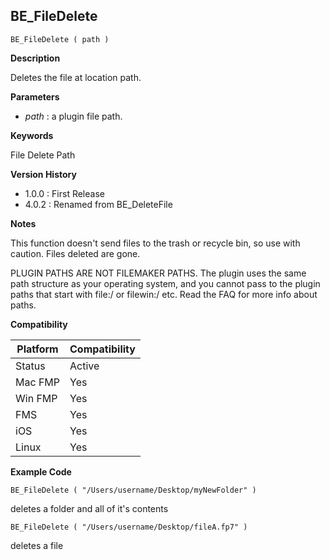 ## BE_FileDelete

    BE_FileDelete ( path )

**Description**  

Deletes the file at location path. 

**Parameters**

* *path* : a plugin file path.

**Keywords**  

File Delete Path

**Version History**

* 1.0.0 : First Release
* 4.0.2 : Renamed from BE_DeleteFile

**Notes**

This function doesn't send files to the trash or recycle bin, so use with caution. Files deleted are gone.

PLUGIN PATHS ARE NOT FILEMAKER PATHS. The plugin uses the same path structure as your operating system, and you cannot pass to the plugin paths that start with file:/ or filewin:/ etc.  Read the FAQ for more info about paths.

**Compatibility** 

| Platform | Compatibility |
|-----------|-----------|
| Status | Active |  
| Mac FMP | Yes  |  
| Win FMP | Yes  |  
| FMS | Yes  |  
| iOS | Yes  |  
| Linux | Yes  |  

**Example Code**

	BE_FileDelete ( "/Users/username/Desktop/myNewFolder" )

deletes a folder and all of it's contents

	BE_FileDelete ( "/Users/username/Desktop/fileA.fp7" )

deletes a file
